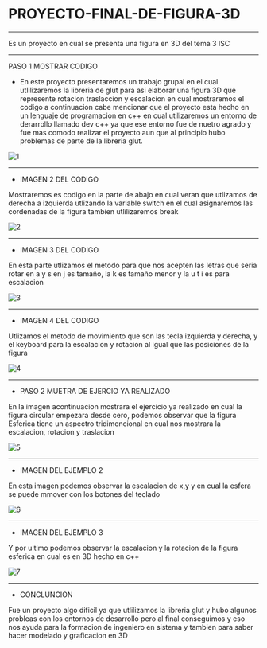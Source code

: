 # PROYECTO-FINAL-DE-FIGURA-3D
____________________________________
Es un proyecto en cual se presenta una figura en 3D del tema 3 ISC
________________________________________


PASO 1 MOSTRAR CODIGO

* En este proyecto presentaremos un trabajo grupal en el cual utlilizaremos la libreria de glut para asi elaborar una figura 3D que represente rotacion
traslaccion y escalacion en cual mostraremos el codigo a continuacion cabe mencionar que el proyecto esta hecho en un lenguaje de programacion en c++ en cual utilizaremos un entorno de derarrollo llamado dev c++ ya que ese entorno fue de nuetro agrado y fue mas comodo realizar el proyecto aun que al principio hubo problemas de parte de la libreria glut.

![1](https://user-images.githubusercontent.com/66337547/97623891-ec748400-19eb-11eb-8d6c-82aedcdb2840.png)

___________________________________________________

* IMAGEN 2 DEL CODIGO

Mostraremos es codigo en la parte de abajo en cual veran que utlizamos de derecha a izquierda utlizando la variable switch en el cual asignaremos las cordenadas de la figura tambien utlilizaremos break

![2](https://user-images.githubusercontent.com/66337547/97624884-593c4e00-19ed-11eb-95c5-bec9373ed76f.png)

_________________________________________________________

* IMAGEN 3 DEL CODIGO

En esta parte utlizamos el metodo para que nos acepten las letras que seria rotar en a y s en j es tamaño, la k es tamaño menor y la u t i es para escalacion

![3](https://user-images.githubusercontent.com/66337547/97625508-36f70000-19ee-11eb-9352-71812d6e246a.png)

_____________________________________________________________
* IMAGEN 4 DEL CODIGO

Utlizamos el metodo de movimiento que son las tecla izquierda y derecha, y el keyboard para la escalacion y rotacion 
al igual que las posiciones de la figura

![4](https://user-images.githubusercontent.com/66337547/97626476-81c54780-19ef-11eb-8dd9-696a03c28eb9.png)

____________________________________________________________

* PASO 2 MUETRA DE EJERCIO YA REALIZADO


En la imagen acontinuacion mostrara el ejercicio ya realizado en cual la figura circular empezara desde cero, podemos observar que la figura Esferica tiene un aspectro tridimencional en cual nos mostrara la escalacion, rotacion y traslacion

![5](https://user-images.githubusercontent.com/66337547/97627611-3a3fbb00-19f1-11eb-9fc7-c078e50276f3.png)

_________________________________________________

* IMAGEN DEL EJEMPLO 2

En esta imagen podemos observar la escalacion de x,y  y en cual la esfera se puede mmover con los botones del teclado 

![6](https://user-images.githubusercontent.com/66337547/97627977-be923e00-19f1-11eb-9e38-251a6b2edb49.png)

_________________________________________________

* IMAGEN DEL EJEMPLO 3

Y por ultimo podemos observar la escalacion y la rotacion de la figura esferica en cual es en 3D hecho en c++

![7](https://user-images.githubusercontent.com/66337547/97628339-2ba5d380-19f2-11eb-9c8b-c97b4433872c.png)

_______________________________________________


* CONCLUNCION

Fue un proyecto algo dificil ya que utlilizamos la libreria glut y hubo algunos probleas con los entornos de desarrollo pero al final conseguimos y eso nos ayuda para la formacion de ingeniero en sistema y tambien para saber hacer modelado y graficacion en 3D






